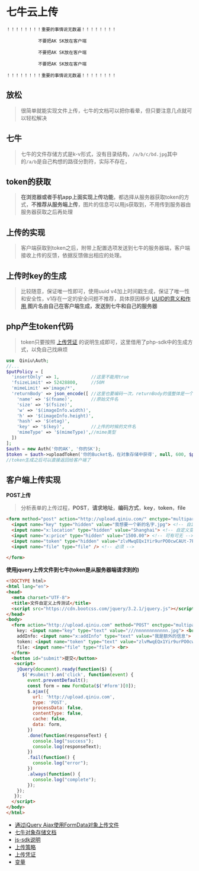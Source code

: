 # 七牛云上传

    ！！！！！！！！重要的事情说无数遍！！！！！！！！

                不要把AK SK放在客户端

                不要把AK SK放在客户端

                不要把AK SK放在客户端

    ！！！！！！！！重要的事情说无数遍！！！！！！！！

## 放松
> 很简单就能实现文件上传，七牛的文档可以把你看晕，但只要注意几点就可以轻松解决

## 七牛
>七牛的文件存储方式是k-v形式，没有目录结构，`/a/b/c/bd.jpg`其中的`/a/b`是自己构想的路径分割符，实际不存在，



## token的获取
> **在浏览器或者手机app上面实现上传功能**，都选择从服务器获取token的方式，**不推荐从服务端上传**，图片的信息可以用js获取到，不用传到服务器由服务器获取之后再处理

## 上传的实现
 > 客户端获取到token之后，附带上配置选项发送到七牛的服务器端，客户端接收上传的反馈，依据反馈做出相应的处理。

## 上传时key的生成
> 比较随意，保证唯一性即可，使用uuid v4加上时间戳生成，保证了唯一性和安全性，v1存在一定的安全问题不推荐，具体原因移步 [UUID的意义和作用](http://blog.csdn.net/bravejiezai/article/details/51725049),**图片名由自己在客户端生成，发送到七牛和自己的服务器**

## php产生token代码
> token只要按照 [上传凭证](https://developer.qiniu.com/kodo/manual/upload-token) 的说明生成即可，这里借用了php-sdk中的生成方式，以免自己找麻烦

```php
use  Qiniu\Auth;
//...
$putPolicy = [
  'insertOnly' => 1,            //这里不能用true
  'fsizeLimit' => 52428800,     //50M
  'mimeLimit' =>'image/*',
  'returnBody' => json_encode([ //这里也要编码一次，returnBody的值整体是一个json字符串也可以
    'name' => '$(fname)',       //原始文件名
    'size' => '$(fsize)',
    'w' => '$(imageInfo.width)',
    'h' => '$(imageInfo.height)',
    'hash' => '$(etag)',
    'key' => '$(key)',          //上传的时候的文件名
    'mimeType' => '$(mimeType)',//mime类型
  ])
];
$auth = new Auth('你的AK', '你的SK');
$token = $auth->uploadToken('你的Bucket名，在对象存储中获得', null, 600, $putPolicy);
//token生成之后可以直接返回给客户端了
```

## 客户端上传实现
**POST上传**
> 分析表单的上传过程，**POST**，**请求地址**，**编码方式**，**key**，**token**，**file** 

```html
<form method="post" action="http://upload.qiniu.com/" enctype="multipart/form-data">
  <input name="key" type="hidden" value="我想要一个新的名字.jpg"> <!-- 自定义上传的key -->
  <input name="x:location" type="hidden" value="Shanghai"> <!-- 自定义变量的行为同魔法变量基本一致，但变量名必须以x:开始。 -->
  <input name="x:price" type="hidden" value="1500.00"> <!-- 可有可无 -->
  <input name="token" type="hidden" value="zlvMwqEQx1Yir9urPO0cwCAUt-7PMXUJWZnRY35S:OOE9UY7UOyf9U36zJug_Gh7bNlI=:eyJpbnNlcnRPbmx5IjoxLCJmc2l6ZUxpbWl0Ijo1MjQyODgwMCwibWltZUxpbWl0IjoiaW1hZ2VcLyoiLCJyZXR1cm5Cb2R5Ijoie1wibmFtZVwiOlwiJChmbmFtZSlcIixcInNpemVcIjpcXCIsXCJtaW1lVHlwZVwiOlwiJChtaW1lVHlwZSlcIixcImFkZEluZm9cIjpcIiQoeDphZGRJbmZvKVwifSIRzIjpbImh0dHA6XC9cL3VwLnFpbml1LmNvbSIsImh0dHA6XC9cL3VwbG9hZC5xaW5pdS5jb20iLCItSCB1cC5xaW5pdS5jb20gaHR0cDpcL1wvMTgzLjEzNi4xMzkuMTYiXX0="> <!-- 必须 -->
  <input name="file" type="file" /> <!-- 必须 -->
  
</form>
```



**使用jquery上传文件到七牛(token是从服务器端请求到的)**
```html
<!DOCTYPE html>
<html lang="en">
<head>
  <meta charset="UTF-8">
  <title>文件自定义上传测试</title>
  <script src="https://cdn.bootcss.com/jquery/3.2.1/jquery.js"></script>
</head>
<body>
  <form action="http://upload.qiniu.com" method="POST" enctype="multipart/form-data" id="form">
    key: <input name="key" type="text" value="///nnnnnnnnnnnn.jpg"> <br>
    addInfo: <input name="x:addInfo" type="text" value="我是额外的信息"> <br>
    token: <input name="token" type="text" value="zlvMwqEQx1Yir9urPO0cwCAUt-7PMXUJWZnRY35S:OOE9UY7UOyf9U36zJug_Gh7bNlI=:eyJpbnNlcnRPbmx5IjoxLCJmc2l6ZUxpbWl0Ijo1MjQyODgwMCwibWltZUxpbWl0IjoiaW1hZ2VcLyoiLCJyZXR1cm5Cb2R5Ijoie1wibmFtZVwiOlwiJChmbmFtZSlcIixcInNpemVcIjpcXCIsXCJtaW1lVHlwZVwiOlwiJChtaW1lVHlwZSlcIixcImFkZEluZm9cIjpcIiQoeDphZGRJbmZvKVwifSIRzIjpbImh0dHA6XC9cL3VwLnFpbml1LmNvbSIsImh0dHA6XC9cL3VwbG9hZC5xaW5pdS5jb20iLCItSCB1cC5xaW5pdS5jb20gaHR0cDpcL1wvMTgzLjEzNi4xMzkuMTYiXX0=" id="token"> <br>
    file: <input name="file" type="file"> <br>
  </form>
  <button id="submit">提交</button>
   <script>
    jQuery(document).ready(function($) {
      $('#submit').on('click', function(event) {
        event.preventDefault();
        const form = new FormData($('#form')[0]);
        $.ajax({
          url: 'http://upload.qiniu.com',
          type: 'POST',
          processData: false,
          contentType: false,
          cache: false,
          data: form,
        })
        .done(function(responseText) {
          console.log("success");
          console.log(responseText);
        })
        .fail(function() {
          console.log("error");
        })
        .always(function() {
          console.log("complete");
        });
    });
   });
  </script>
</body>
</html>

```
 



- [通过jQuery Ajax使用FormData对象上传文件](http://www.jianshu.com/p/46e6e03a0d53)
- [七牛对象存储文档](https://developer.qiniu.com/kodo)
- [js-sdk说明](https://developer.qiniu.com/kodo/sdk/javascript)
- [上传策略](https://developer.qiniu.com/kodo/manual/put-policy)
- [上传凭证](https://developer.qiniu.com/kodo/manual/upload-token)
- [变量](https://developer.qiniu.com/kodo/manual/vars#xvar)
